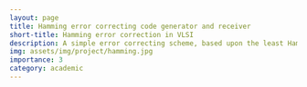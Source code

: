 ```yaml
---
layout: page
title: Hamming error correcting code generator and receiver
short-title: Hamming error correction in VLSI
description: A simple error correcting scheme, based upon the least Hamming distance principle
img: assets/img/project/hamming.jpg
importance: 3
category: academic
---
```



